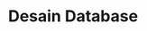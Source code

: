 ---
date:  ""
draft: false
title: "Desain Database"
weight: 9
parted:
    name: ""
    goal: "Parted 1"
    desc: "Mempelajari desain database baik, mengenal normalisasi, serta praktik memperbaiki struktur tabel perpustakaan."
    icon: ""
tasker:
    name: ""
    goal: "Parted 1"
    desc: "Mencari konsep dan prinsip dasar perpustakaan digital."
    icon: ""
assign:
    name: ""
    goal: "Parted 1"
    desc: "Membuat konsep dan prinsip dasar perpustakaan digital."
    icon: ""
metadata:
    author: ""
description: "Mempelajari desain database baik, mengenal normalisasi, serta praktik memperbaiki struktur tabel perpustakaan."
---